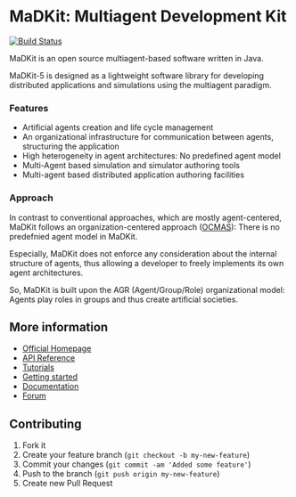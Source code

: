 MaDKit: Multiagent Development Kit
================================================

[![Build Status](https://travis-ci.org/fmichel/MaDKit.svg?branch=develop)](https://travis-ci.org/fmichel/MaDKit)

MaDKit is an open source multiagent-based software written in Java.

MaDKit-5 is designed as a lightweight software library for developing distributed applications and simulations using the multiagent paradigm.

### Features

* Artificial agents creation and life cycle management
* An organizational infrastructure for communication between agents, structuring the application
* High heterogeneity in agent architectures: No predefined agent model
* Multi-Agent based simulation and simulator authoring tools
* Multi-agent based distributed application authoring facilities


### Approach

In contrast to conventional approaches, which are mostly agent-centered, MaDKit follows an organization-centered approach ([OCMAS][1]): There is no predefnied agent model in MaDKit. 

Especially, MaDKit does not enforce any consideration about the internal structure of agents, thus allowing a developer to freely implements its own agent architectures. 

So, MaDKit is built upon the AGR (Agent/Group/Role) organizational model: Agents play roles in groups and thus create artificial societies.
 
[1]: http://www.lirmm.fr/~fmichel/publi/pdfs/ferber04ocmas.pdf

## More information

* [Official Homepage](http://www.madkit.net)
* [API Reference](http://www.madkit.net/madkit/docs/api)
* [Tutorials](http://www.madkit.net/madkit/tutorials)
* [Getting started](http://www.madkit.net/madkit/README.html)
* [Documentation](http://www.madkit.net/madkit/documents.php)
* [Forum](http://www.madkit.net/madkit/forum)

## Contributing

1. Fork it
2. Create your feature branch (`git checkout -b my-new-feature`)
3. Commit your changes (`git commit -am 'Added some feature'`)
4. Push to the branch (`git push origin my-new-feature`)
5. Create new Pull Request
